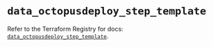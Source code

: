 # `data_octopusdeploy_step_template`

Refer to the Terraform Registry for docs: [`data_octopusdeploy_step_template`](https://registry.terraform.io/providers/octopusdeploylabs/octopusdeploy/0.43.2/docs/data-sources/step_template).

